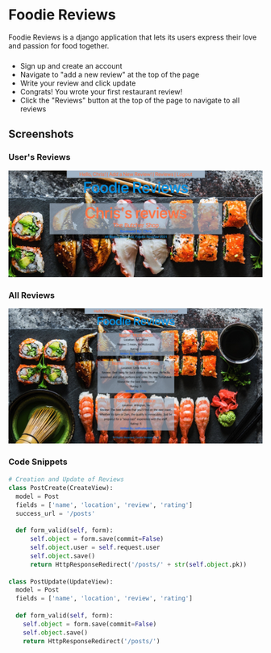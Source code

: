 # Foodie Reviews
Foodie Reviews is a django application that lets its users express their love and passion for food together.

###
* Sign up and create an account
* Navigate to "add a new review" at the top of the page
* Write your review and click update
* Congrats! You wrote your first restaurant review!
* Click the "Reviews" button at the top of the page to navigate to all reviews

## Screenshots

### User's Reviews
![User](main_app/static/img/Userreviews.png)

### All Reviews
![Reviews](main_app/static/img/Allreviews.png)

### Code Snippets

``` python
# Creation and Update of Reviews
class PostCreate(CreateView):
  model = Post
  fields = ['name', 'location', 'review', 'rating']
  success_url = '/posts'
  
  def form_valid(self, form):
      self.object = form.save(commit=False)
      self.object.user = self.request.user
      self.object.save()
      return HttpResponseRedirect('/posts/' + str(self.object.pk))

class PostUpdate(UpdateView):
  model = Post
  fields = ['name', 'location', 'review', 'rating']

  def form_valid(self, form):
    self.object = form.save(commit=False)
    self.object.save()
    return HttpResponseRedirect('/posts/')

```

